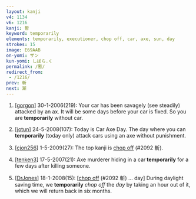 ```yaml
---
layout: kanji
v4: 1134
v6: 1216
kanji: 暫
keyword: temporarily
elements: temporarily, executioner, chop off, car, axe, sun, day
strokes: 15
image: E69AAB
on-yomi: ザン
kun-yomi: しばら.く
permalink: /暫/
redirect_from:
 - /1216/
prev: 斬
next: 漸
---
```


1) [<a href="http://kanji.koohii.com/profile/gorgon">gorgon</a>] 30-1-2006(219): Your car has been savagely (see steadily) attacked by an ax. It will be some days before your car is fixed. So you are<strong> temporarily</strong> without car.

2) [<a href="http://kanji.koohii.com/profile/jotun">jotun</a>] 24-5-2008(107): Today is Car Axe Day. The day where you can<strong> temporarily</strong> (today only) attack cars using an axe without punishment.

3) [<a href="http://kanji.koohii.com/profile/cjon256">cjon256</a>] 1-5-2009(27): The top kanji is <a href="../v4/2092.html">chop off</a> (#2092 斬).

4) [<a href="http://kanji.koohii.com/profile/tenken3">tenken3</a>] 17-5-2007(21): Axe murderer hiding in a car<strong> temporarily</strong> for a few days after killing someone.

5) [<a href="http://kanji.koohii.com/profile/DrJones">DrJones</a>] 18-1-2008(15): [<a href="../v4/2092.html">chop off</a> (#2092 斬) ... day] During daylight saving time, we <strong>temporarily</strong> <em>chop off</em> the <em>day</em> by taking an hour out of it, which we will return back in six months.

